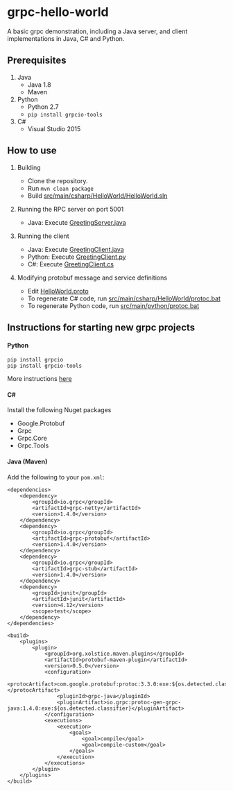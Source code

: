 # grpc-hello-world
A basic grpc demonstration, including a Java server, and client implementations in Java, C# and Python.

## Prerequisites

1. Java
    - Java 1.8
    - Maven
2. Python
    - Python 2.7
    - `pip install grpcio-tools`
3. C#
    - Visual Studio 2015

## How to use

1. Building
    - Clone the repository.
    - Run `mvn clean package`
    - Build [src/main/csharp/HelloWorld/HelloWorld.sln](https://github.com/adilevin/grpc-hello-world/blob/master/src/main/csharp/HelloWorld/HelloWorld.sln)

1. Running the RPC server on port 5001

    - Java: Execute [GreetingServer.java](https://github.com/adilevin/grpc-hello-world/blob/master/src/main/java/GreetingServer.java)

1. Running the client

    - Java: Execute [GreetingClient.java](https://github.com/adilevin/grpc-hello-world/blob/master/src/main/java/GreetingClient.java)
    - Python: Execute [GreetingClient.py](https://github.com/adilevin/grpc-hello-world/blob/master/src/main/python/GreetingClient.py)
    - C#: Execute [GreetingClient.cs](https://github.com/adilevin/grpc-hello-world/blob/master/src/main/csharp/HelloWorld/HelloWorld/GreetingClient.cs)

1. Modifying protobuf message and service definitions

    - Edit [HelloWorld.proto](https://github.com/adilevin/grpc-hello-world/blob/master/src/main/proto/HelloWorld.proto)
    - To regenerate C# code, run [src/main/csharp/HelloWorld/protoc.bat](https://github.com/adilevin/grpc-hello-world/blob/master/src/main/csharp/HelloWorld/protoc.bat)
    - To regenerate Python code, run [src/main/python/protoc.bat](https://github.com/adilevin/grpc-hello-world/blob/master/src/main/python/protoc.bat)

## Instructions for starting new grpc projects

#### Python

    pip install grpcio
    pip install grpcio-tools

More instructions [here](https://grpc.io/docs/quickstart/python.html)

#### C#

Install the following Nuget packages

- Google.Protobuf
- Grpc
- Grpc.Core
- Grpc.Tools

#### Java (Maven)

Add the following to your `pom.xml`:

    <dependencies>
        <dependency>
            <groupId>io.grpc</groupId>
            <artifactId>grpc-netty</artifactId>
            <version>1.4.0</version>
        </dependency>
        <dependency>
            <groupId>io.grpc</groupId>
            <artifactId>grpc-protobuf</artifactId>
            <version>1.4.0</version>
        </dependency>
        <dependency>
            <groupId>io.grpc</groupId>
            <artifactId>grpc-stub</artifactId>
            <version>1.4.0</version>
        </dependency>
        <dependency>
            <groupId>junit</groupId>
            <artifactId>junit</artifactId>
            <version>4.12</version>
            <scope>test</scope>
        </dependency>
    </dependencies>

    <build>
        <plugins>
            <plugin>
                <groupId>org.xolstice.maven.plugins</groupId>
                <artifactId>protobuf-maven-plugin</artifactId>
                <version>0.5.0</version>
                <configuration>
                    <protocArtifact>com.google.protobuf:protoc:3.3.0:exe:${os.detected.classifier}</protocArtifact>
                    <pluginId>grpc-java</pluginId>
                    <pluginArtifact>io.grpc:protoc-gen-grpc-java:1.4.0:exe:${os.detected.classifier}</pluginArtifact>
                </configuration>
                <executions>
                    <execution>
                        <goals>
                            <goal>compile</goal>
                            <goal>compile-custom</goal>
                        </goals>
                    </execution>
                </executions>
            </plugin>
        </plugins>
    </build>



